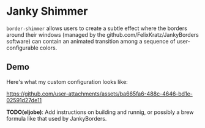 # Janky Shimmer

`border-shimmer` allows users to create a subtle effect where the borders around
their windows (managed by the github.com/FelixKratz/JankyBorders software) can
contain an animated transition among a sequence of user-configurable colors.

## Demo

Here's what my custom configuration looks like:

https://github.com/user-attachments/assets/ba665fa6-488c-4646-bd1e-02591d27de11

**TODO(eljobe)**: Add instructions on building and runnig, or possibly a brew
  formula like that used by JankyBorders.

